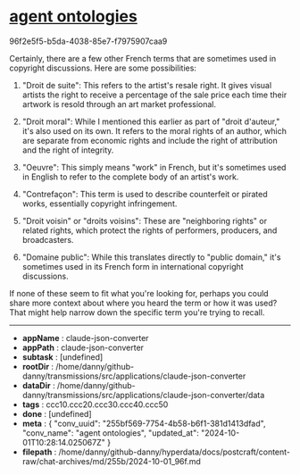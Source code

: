 # [agent ontologies](https://claude.ai/chat/255bf569-7754-4b58-b6f1-381d1413dfad)

96f2e5f5-b5da-4038-85e7-f7975907caa9

 Certainly, there are a few other French terms that are sometimes used in copyright discussions. Here are some possibilities:

1. "Droit de suite": This refers to the artist's resale right. It gives visual artists the right to receive a percentage of the sale price each time their artwork is resold through an art market professional.

2. "Droit moral": While I mentioned this earlier as part of "droit d'auteur," it's also used on its own. It refers to the moral rights of an author, which are separate from economic rights and include the right of attribution and the right of integrity.

3. "Oeuvre": This simply means "work" in French, but it's sometimes used in English to refer to the complete body of an artist's work.

4. "Contrefaçon": This term is used to describe counterfeit or pirated works, essentially copyright infringement.

5. "Droit voisin" or "droits voisins": These are "neighboring rights" or related rights, which protect the rights of performers, producers, and broadcasters.

6. "Domaine public": While this translates directly to "public domain," it's sometimes used in its French form in international copyright discussions.

If none of these seem to fit what you're looking for, perhaps you could share more context about where you heard the term or how it was used? That might help narrow down the specific term you're trying to recall.

---

* **appName** : claude-json-converter
* **appPath** : claude-json-converter
* **subtask** : [undefined]
* **rootDir** : /home/danny/github-danny/transmissions/src/applications/claude-json-converter
* **dataDir** : /home/danny/github-danny/transmissions/src/applications/claude-json-converter/data
* **tags** : ccc10.ccc20.ccc30.ccc40.ccc50
* **done** : [undefined]
* **meta** : {
  "conv_uuid": "255bf569-7754-4b58-b6f1-381d1413dfad",
  "conv_name": "agent ontologies",
  "updated_at": "2024-10-01T10:28:14.025067Z"
}
* **filepath** : /home/danny/github-danny/hyperdata/docs/postcraft/content-raw/chat-archives/md/255b/2024-10-01_96f.md